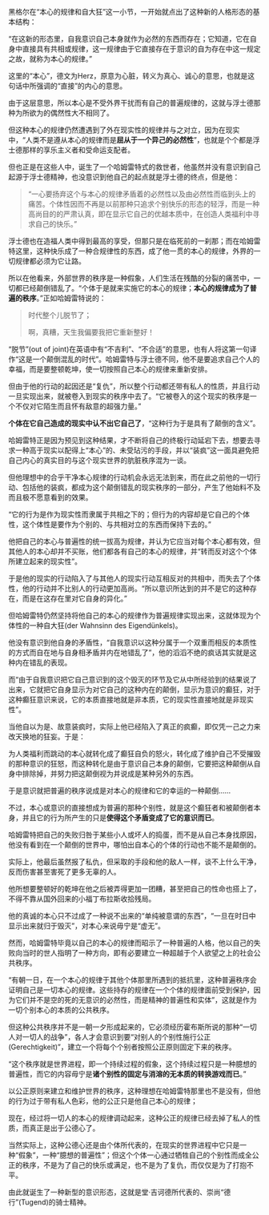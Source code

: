 黑格尔在“本心的规律和自大狂”这一小节，一开始就点出了这种新的人格形态的基本结构：

“在这新的形态里，自我意识自己本身就作为必然的东西而存在；它知道，它在自身中直接具有共相或规律，这一规律由于它直接存在于意识的自为存在中这一规定之故，就称为本心的规律。”

  
这里的“本心”，德文为Herz，原意为心脏，转义为真心、诚心的意思，也就是这句话中所强调的“直接”的内心的意思。

由于这层意思，所以本心是不受外界干扰而有自己的普遍规律的，这就与浮士德那种为所欲为的偶然性大不相同了。

但这种本心的规律仍然遭遇到了外在现实性的规律并与之对立，因为在现实中，“人类不是遵从本心的规律而是**屈从于一个异己的必然性**”，也就是个个都是浮士德那样的享乐主义者和受命运支配者。

但也正是在这些人中，诞生了一个哈姆雷特式的救世者，他虽然并没有意识到自己起源于浮士德精神，也没意识到他自己的起点就是浮士德的终点，但是他：

> “一心要扬弃这个与本心的规律矛盾着的必然性以及由必然性而临到头上的痛苦。个体性因而不再是以前那种只追求个别快乐的形态的轻浮，而是一种高尚目的的严肃认真，即在显示它自己的优越本质中，在创造人类福利中寻求自己的快乐。”

  
浮士德也在造福人类中得到最高的享受，但那只是在临死前的一刹那；而在哈姆雷特这里，这种快乐成了一种合规律性的东西，成了他一贯的本心的规律，外界的一切规律都必须为它让路。

所以在他看来，外部世界的秩序是一种假象，人们生活在残酷的分裂的痛苦中，一切都已经颠倒错乱了。“个体于是就来实施它的本心的规律；**本心的规律成为了普遍的秩序**。”正如哈姆雷特说的：

> 时代整个儿脱节了；
> 
> 啊，真糟，天生我偏要我把它重新整好！

  
“脱节”(out of joint)在英语中有“不吉利”、“不合适”的意思，也有人将这第一句译作“这是一个颠倒混乱的时代”。哈姆雷特与浮士德不同，他不是要追求自己个人的幸福，而是要整顿乾坤，使一切按照自己本心的规律来重新安排。

但由于他的行动的起因还是“复仇”，所以整个行动都还带有私人的性质，并且行动一旦实现出来，就被卷入到现实的秩序中去了。“它被卷入的这个现实的秩序是一个不仅对它陌生而且怀有敌意的超强力量。”

**个体在它自己造成的现实中认不出它自己了**，“这种行为于是具有了颠倒的含义”。

哈姆雷特正是因为预见到这种结果，才不断将自己的终极行动延宕下去，想要去寻求一种高于现实以配得上“本心”的、未受玷污的手段，并以“装疯”这一面具避免把自己内心的真实目的与这个现实世界的肮脏秩序混为一谈。

但他理想中的合乎干净本心规律的行动机会永远无法到来，而在此之前他的一切行动、包括他的装疯，都成为这个颠倒错乱的现实秩序的一部分，产生了他始料不及而且极不愿意看到的效果。

“它的行为是作为现实性而隶属于共相之下的；但行为的内容却是它自己的个体性，这个体性是要作为个别的、与共相对立的东西而保持下去的。”  

他把自己的本心与普遍性的统一拔高为规律，并认为它应当对每个本心都有效，但其他人的本心却并不买账，他们都各有自己的本心的规律，并“转而反对这个个体所建立起来的现实性”。

  
于是他的现实的行动陷入了与其他人的现实行动互相反对的共相中，而失去了个体性，他的行动并不比别人的行动更加高尚。“所以意识所达到的并不是它的这种存在，而是在这存在里对它自身的异化。”

但哈姆雷特仍然坚持将他自己的本心的规律作为普遍规律实现出来，这就体现为个体性的一种自大狂(der Wahnsinn des Eigendünkels)。

他没有意识到他自身的矛盾性，“自我意识以这种分属于一个双重而相反的本质性的方式而自在地与自身相矛盾并内在地错乱了”，他的滔滔不绝的疯话其实就是这种内在错乱的表现。

而“由于自我意识把它自己意识到的这个毁灭的环节及它从中所经验到的结果说了出来，它就把它自身显示为对它自己的这种内在的颠倒，显示为意识的癫狂，对于这种癫狂意识来说，它的本质直接地就是非本质，它的现实性直接地就是非现实性”。

  
当他自以为是、故意装疯时，实际上他已经陷入了真正的疯癫，即仅凭一己之力来改天换地的狂妄。于是：

为人类福利而跳动的本心就转化成了癫狂自负的怒火，转化成了维护自己不受摧毁的那种意识的狂怒，而这种转化是由于意识自己本身的颠倒，它要把这种颠倒从自身中排除掉，并努力把这颠倒视为并说成是某种另外的东西。

于是意识就把普遍的秩序说成是对本心的规律和它的幸运的一种颠倒……

不过，本心或意识的直接想成为普遍的那种个别性，就是这个癫狂者和被颠倒者本身，并且它的行为所产生的只是**使得这个矛盾变成了它的意识而已**。

哈姆雷特把自己的失败归咎于某些小人或坏人的捣蛋，而不是从自己本身找原因，他没有看到在一个颠倒的世界中，哪怕出自本心的个体的行动也不能不是颠倒的。

实际上，他最后虽然报了私仇，但采取的手段和他的敌人一样，谈不上什么干净，反而伤害甚至害死了更多无辜的人。

他所想要整顿好的乾坤在他之后被弄得更加一团糟，甚至把自己的性命也搭上了，不得不靠从国外回来的小福丁布拉斯收拾残局。

他的真诚的本心只不过成了一种说不出来的“单纯被意谓的东西”，“一旦在时日中显示出来就归于毁灭”，对本心来说毋宁是“虚无”。

然而，哈姆雷特毕竟以自己的本心的规律而昭示了一种普遍的人格，他以自己的失败向当时的世人指明了一种方向，即有必要建立一种超越于个人欲望之上的社会公共秩序。

“有朝一日，在一个本心的规律于其他个体那里所遇到的抵抗里，这种普遍秩序会证明自己是一切本心的规律。这些持存的规律在一个个体的规律面前受到保护，因为它们并不是空的死的无意识的必然性，而是精神的普遍性和实体”，这就是作为一切个别本心的本质的公共秩序。

  
但这种公共秩序并不是一朝一夕形成起来的，它必须经历霍布斯所说的那种“一切人对一切人的战争”，各人才会意识到要“对别人的个别性施行公正(Gerechtigkeit)”，建立一个将每个个别者按照公正原则固定下来的秩序。

“这个秩序就是世界进程，即一个持续过程的假象，这个持续过程只是一种臆想的普遍性，而它的内容毋宁是**诸个别性的固定与消溶的无本质的转换游戏而已**。”

  
以公正原则来建立和维护世界的秩序，这种理想在哈姆雷特那里也不是没有，但他的行为过于带有私人色彩，他的公正只是他自己本心的规律；

现在，经过将一切人的本心的规律调动起来，这种公正的规律已经去掉了私人的性质，而真正是出于公德心了。

当然实际上，这种公德心还是由个体所代表的，在现实的世界进程中它只是一种“假象”，一种“臆想的普遍性”；但这个个体一心通过牺牲自己的个别性而成全公正的秩序，不是为了自己的快乐或满足，也不是为了复仇，而仅仅是为了打抱不平。

由此就诞生了一种新型的意识形态，这就是堂·吉诃德所代表的、崇尚“德行”(Tugend)的骑士精神。